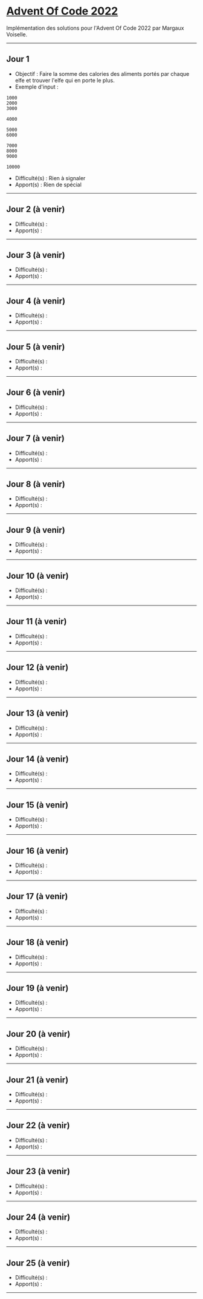 # [Advent Of Code 2022](https://adventofcode.com/2022/)

Implémentation des solutions pour l'Advent Of Code 2022 par Margaux Voiselle.

---

## Jour 1

- Objectif : Faire la somme des calories des aliments portés par chaque elfe et trouver l'elfe qui en porte le plus.
- Exemple d'input :

```text
1000
2000
3000

4000

5000
6000

7000
8000
9000

10000
```

- Difficulté(s) : Rien à signaler
- Apport(s) : Rien de spécial

---

## Jour 2 (à venir)

- Difficulté(s) :
- Apport(s) :

---

## Jour 3 (à venir)

- Difficulté(s) :
- Apport(s) :

---

## Jour 4 (à venir)

- Difficulté(s) :
- Apport(s) :

---

## Jour 5 (à venir)

- Difficulté(s) :
- Apport(s) :

---

## Jour 6 (à venir)

- Difficulté(s) :
- Apport(s) :

---

## Jour 7 (à venir)

- Difficulté(s) :
- Apport(s) :

---

## Jour 8 (à venir)

- Difficulté(s) :
- Apport(s) :

---

## Jour 9 (à venir)

- Difficulté(s) :
- Apport(s) :

---

## Jour 10 (à venir)

- Difficulté(s) :
- Apport(s) :

---

## Jour 11 (à venir)

- Difficulté(s) :
- Apport(s) :

---

## Jour 12 (à venir)

- Difficulté(s) :
- Apport(s) :

---

## Jour 13 (à venir)

- Difficulté(s) :
- Apport(s) :

---

## Jour 14 (à venir)

- Difficulté(s) :
- Apport(s) :

---

## Jour 15 (à venir)

- Difficulté(s) :
- Apport(s) :

---

## Jour 16 (à venir)

- Difficulté(s) :
- Apport(s) :

---

## Jour 17 (à venir)

- Difficulté(s) :
- Apport(s) :

---

## Jour 18 (à venir)

- Difficulté(s) :
- Apport(s) :

---

## Jour 19 (à venir)

- Difficulté(s) :
- Apport(s) :

---

## Jour 20 (à venir)

- Difficulté(s) :
- Apport(s) :

---

## Jour 21 (à venir)

- Difficulté(s) :
- Apport(s) :

---

## Jour 22 (à venir)

- Difficulté(s) :
- Apport(s) :

---

## Jour 23 (à venir)

- Difficulté(s) :
- Apport(s) :

---

## Jour 24 (à venir)

- Difficulté(s) :
- Apport(s) :

---

## Jour 25 (à venir)

- Difficulté(s) :
- Apport(s) :

---
